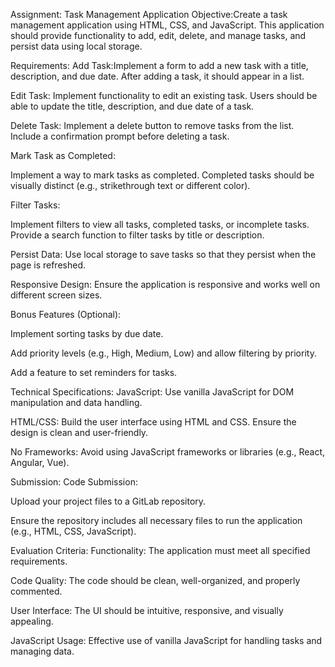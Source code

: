 Assignment: Task Management Application
Objective:Create a task management application using HTML, CSS, and JavaScript. This application should provide functionality to add, edit, delete, and manage tasks, and persist data using local storage.


Requirements:
Add Task:Implement a form to add a new task with a title, description, and due date.
After adding a task, it should appear in a list.

Edit Task:
Implement functionality to edit an existing task.
Users should be able to update the title, description, and due date of a task.

Delete Task:
Implement a delete button to remove tasks from the list.
Include a confirmation prompt before deleting a task.

Mark Task as Completed:

Implement a way to mark tasks as completed.
Completed tasks should be visually distinct (e.g., strikethrough text or different color).

Filter Tasks:

Implement filters to view all tasks, completed tasks, or incomplete tasks.
Provide a search function to filter tasks by title or description.

Persist Data:
Use local storage to save tasks so that they persist when the page is refreshed.

Responsive Design:
Ensure the application is responsive and works well on different screen sizes.

Bonus Features (Optional):

Implement sorting tasks by due date.

Add priority levels (e.g., High, Medium, Low) and allow filtering by priority.

Add a feature to set reminders for tasks.

Technical Specifications:
JavaScript: Use vanilla JavaScript for DOM manipulation and data handling.

HTML/CSS: Build the user interface using HTML and CSS. Ensure the design is clean and user-friendly.

No Frameworks: Avoid using JavaScript frameworks or libraries (e.g., React, Angular, Vue).

Submission:
Code Submission:

Upload your project files to a GitLab repository.

Ensure the repository includes all necessary files to run the application (e.g., HTML, CSS, JavaScript).


Evaluation Criteria:
Functionality: The application must meet all specified requirements.

Code Quality: The code should be clean, well-organized, and properly commented.

User Interface: The UI should be intuitive, responsive, and visually appealing.

JavaScript Usage: Effective use of vanilla JavaScript for handling tasks and managing data.
